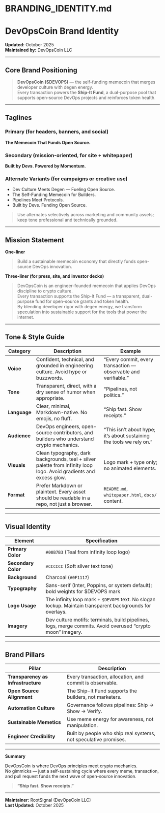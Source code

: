 # BRANDING_IDENTITY.md

# DevOpsCoin Brand Identity

**Updated:** October 2025  
**Maintained by:** DevOpsCoin LLC  

---

## Core Brand Positioning

> **DevOpsCoin ($DEVOPS)** — the self-funding memecoin that merges developer culture with degen energy.  
> Every transaction powers the **Ship-It Fund**, a dual-purpose pool that supports open-source DevOps projects and reinforces token health.

---

## Taglines

### Primary (for headers, banners, and social)

**The Memecoin That Funds Open Source.**

### Secondary (mission-oriented, for site + whitepaper)

**Built by Devs. Powered by Momentum.**

### Alternate Variants (for campaigns or creative use)

- Dev Culture Meets Degen — Fueling Open Source.  
- The Self-Funding Memecoin for Builders.  
- Pipelines Meet Protocols.  
- Built by Devs. Funding Open Source.  

> Use alternates selectively across marketing and community assets; keep tone professional and technically grounded.

---

## Mission Statement

**One-liner**  
> Build a sustainable memecoin economy that directly funds open-source DevOps innovation.

**Three-liner (for press, site, and investor decks)**  
> DevOpsCoin is an engineer-founded memecoin that applies DevOps discipline to crypto culture.  
> Every transaction supports the Ship-It Fund — a transparent, dual-purpose fund for open-source grants and token health.  
> By blending developer rigor with degen energy, we transform speculation into sustainable support for the tools that power the internet.

---

## Tone & Style Guide

| Category | Description | Example |
|-----------|-------------|----------|
| **Voice** | Confident, technical, and grounded in engineering culture. Avoid hype or buzzwords. | “Every commit, every transaction — observable and verifiable.” |
| **Tone** | Transparent, direct, with a dry sense of humor when appropriate. | “Pipelines, not politics.” |
| **Language** | Clear, minimal, Markdown-native. No emojis, no fluff. | “Ship fast. Show receipts.” |
| **Audience** | DevOps engineers, open-source contributors, and builders who understand crypto mechanics. | “This isn’t about hype; it’s about sustaining the tools we rely on.” |
| **Visuals** | Clean typography, dark backgrounds, teal + silver palette from infinity loop logo. Avoid gradients and excess glow. | Logo mark + type only; no animated elements. |
| **Format** | Prefer Markdown or plaintext. Every asset should be readable in a repo, not just a browser. | `README.md`, `whitepaper.html`, `docs/` content. |

---

## Visual Identity

| Element | Specification |
|----------|----------------|
| **Primary Color** | `#00B7B3` (Teal from infinity loop logo) |
| **Secondary Color** | `#CCCCCC` (Soft silver text tone) |
| **Background** | Charcoal (`#0F1117`) |
| **Typography** | Sans-serif (Inter, Poppins, or system default); bold weights for $DEVOPS mark |
| **Logo Usage** | The infinity loop mark + `$DEVOPS` text. No slogan lockup. Maintain transparent backgrounds for overlays. |
| **Imagery** | Dev culture motifs: terminals, build pipelines, logs, merge commits. Avoid overused “crypto moon” imagery. |

---

## Brand Pillars

| Pillar | Description |
|---------|--------------|
| **Transparency as Infrastructure** | Every transaction, allocation, and commit is observable. |
| **Open Source Alignment** | The Ship-It Fund supports the builders, not marketers. |
| **Automation Culture** | Governance follows pipelines: Ship → Show → Verify. |
| **Sustainable Memetics** | Use meme energy for awareness, not manipulation. |
| **Engineer Credibility** | Built by people who ship real systems, not speculative promises. |

---

**Summary**

DevOpsCoin is where DevOps principles meet crypto mechanics.  
No gimmicks — just a self-sustaining cycle where every meme, transaction, and pull request funds the next wave of open-source innovation.

> **“Ship fast. Show receipts.”**

---

**Maintainer:** RootSignal (DevOpsCoin LLC)  
**Last Updated:** October 2025

